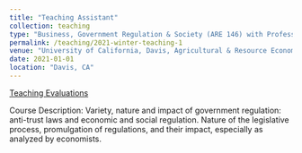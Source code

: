 ```yaml
---
title: "Teaching Assistant"
collection: teaching
type: "Business, Government Regulation & Society (ARE 146) with Professor Katrina Jessoe"
permalink: /teaching/2021-winter-teaching-1
venue: "University of California, Davis, Agricultural & Resource Economics"
date: 2021-01-01
location: "Davis, CA"
---
```


[Teaching Evaluations](https://frederikstrabo.github.io/files/ARE146_Evals.pdf)

Course Description: Variety, nature and impact of government regulation: anti-trust laws and economic and social regulation. Nature of the legislative process, promulgation of regulations, and their impact, especially as analyzed by economists.
